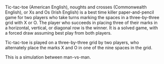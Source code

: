 Tic-tac-toe (American English), noughts and crosses (Commonwealth English), or Xs and Os (Irish English) is a best time killer paper-and-pencil game for two players who take turns marking the spaces in a three-by-three grid with X or O. The player who succeeds in placing three of their marks in a horizontal, vertical, or diagonal row is the winner. It is a solved game, with a forced draw assuming best play from both players.

Tic-tac-toe is played on a three-by-three grid by two players, who alternately place the marks X and O in one of the nine spaces in the grid.

This is a simulation between man-vs-man.
